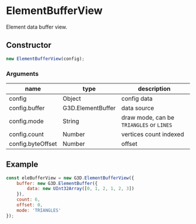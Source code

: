 # ElementBufferView

Element data buffer view.

## Constructor

```javascript
new ElementBufferView(config);
```

### Arguments

| name              | type              | description                              |
| ----------------- | ----------------- | ---------------------------------------- |
| config            | Object            | config data                              |
| config.buffer     | G3D.ElementBuffer | data source                              |
| config.mode       | String            | draw mode, can be `TRIANGLES` or `LINES` |
| config.count      | Number            | vertices count indexed                   |
| config.byteOffset | Number            | offset                                   |

## Example

```javascript
const eleBufferView = new G3D.ElementBufferView({
    buffer: new G3D.ElementBuffer({
        data: new UInt32Array([0, 1, 2, 1, 2, 3])
    }),
    count: 6,
    offset: 0,
    mode: 'TRIANGLES'
});
```
